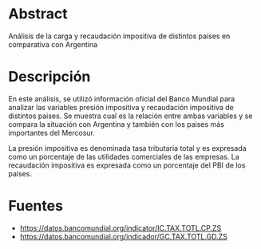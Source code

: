 # Abstract
Análisis de la carga y recaudación impositiva de distintos paises en comparativa con Argentina

# Descripción
En este análisis, se utilizó información oficial del Banco Mundial para analizar las variables presión impositiva y recaudación impositiva de distintos paises. Se muestra cual es la relación entre ambas variables y se compara la situación con Argentina y también con los paises más importantes del Mercosur.

La presión impositiva es denominada tasa tributaria total y es expresada como un porcentaje de las utilidades comerciales de las empresas. 
La recaudación impositiva es expresada como un porcentaje del PBI de los paises.

# Fuentes
- https://datos.bancomundial.org/indicator/IC.TAX.TOTL.CP.ZS
- https://datos.bancomundial.org/indicador/GC.TAX.TOTL.GD.ZS
